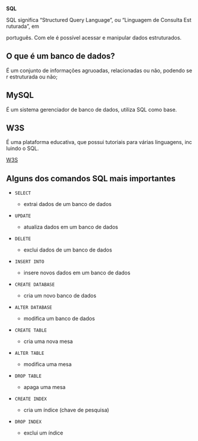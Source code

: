 
**SQL**

SQL significa “Structured Query Language”, ou “Linguagem de Consulta Estruturada”, em

português. Com ele é possível acessar e manipular dados estruturados.

## **O que é um banco de dados?**

É um conjunto de informações agruoadas, relacionadas ou não, podendo ser estruturada ou não;

## **MySQL**

É um sistema gerenciador de banco de dados, utiliza SQL como base.

## **W3S**

É uma plataforma educativa, que possui tutoriais para várias linguagens, incluindo o SQL.

[W3S](https://www.w3schools.com/sql/default.asp)

## Alguns dos comandos SQL mais importantes

- `SELECT`

    - extrai dados de um banco de dados

- `UPDATE`

    - atualiza dados em um banco de dados

- `DELETE`

    - exclui dados de um banco de dados

- `INSERT INTO`

    - insere novos dados em um banco de dados

- `CREATE DATABASE`

    - cria um novo banco de dados

- `ALTER DATABASE`

    - modifica um banco de dados

- `CREATE TABLE`

    - cria uma nova mesa

- `ALTER TABLE`

    - modifica uma mesa

- `DROP TABLE`

    - apaga uma mesa

- `CREATE INDEX`

    - cria um índice (chave de pesquisa)

- `DROP INDEX`

    - exclui um índice
